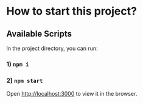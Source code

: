 # How to start this project?

## Available Scripts

In the project directory, you can run:

### 1) `npm i`

### 2) `npm start`
Open [http://localhost:3000](http://localhost:3000) to view it in the browser.


